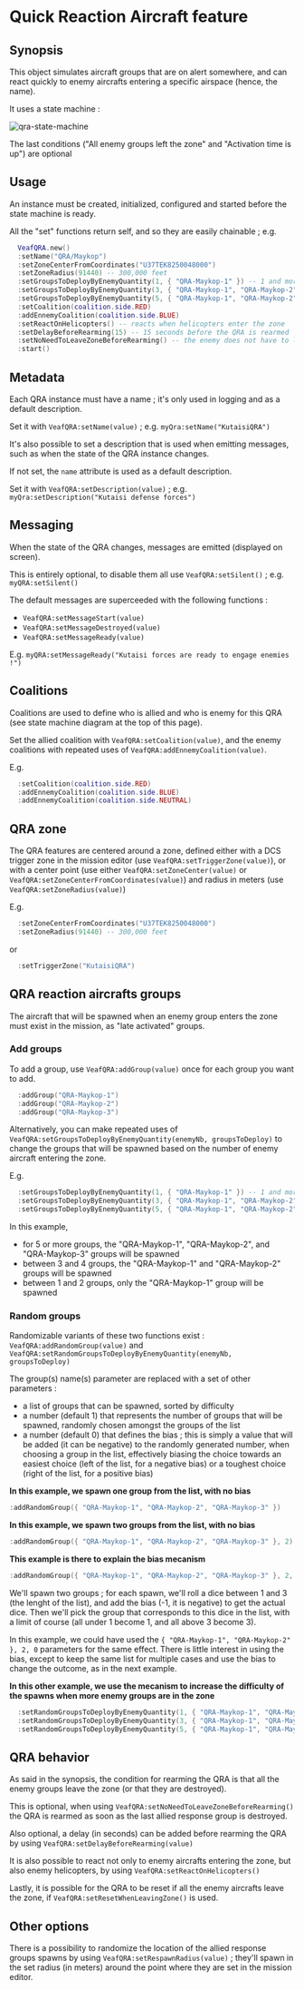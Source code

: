 # Quick Reaction Aircraft feature

## Synopsis

This object simulates aircraft groups that are on alert somewhere, and can react quickly to enemy aircrafts entering a specific airspace (hence, the name).

It uses a state machine :

![qra-state-machine](https://github.com/VEAF/VEAF-Mission-Creation-Tools/blob/master/documentation/qra-flowchart.jpg?raw=true "qra-flowchart.jpg")

The last conditions ("All enemy groups left the zone" and "Activation time is up") are optional

## Usage

An instance must be created, initialized, configured and started before the state machine is ready.

All the "set" functions return self, and so they are easily chainable ; e.g. 
```lua
  VeafQRA.new()
  :setName("QRA/Maykop")
  :setZoneCenterFromCoordinates("U37TEK8250048000")
  :setZoneRadius(91440) -- 300,000 feet
  :setGroupsToDeployByEnemyQuantity(1, { "QRA-Maykop-1" }) -- 1 and more
  :setGroupsToDeployByEnemyQuantity(3, { "QRA-Maykop-1", "QRA-Maykop-2" }) -- 3 and more
  :setGroupsToDeployByEnemyQuantity(5, { "QRA-Maykop-1", "QRA-Maykop-2", "QRA-Maykop-3" }) -- 5 and more
  :setCoalition(coalition.side.RED)
  :addEnnemyCoalition(coalition.side.BLUE)
  :setReactOnHelicopters() -- reacts when helicopters enter the zone
  :setDelayBeforeRearming(15) -- 15 seconds before the QRA is rearmed
  :setNoNeedToLeaveZoneBeforeRearming() -- the enemy does not have to leave the zone before the QRA is rearmed
  :start()
```

## Metadata

Each QRA instance must have a name ; it's only used in logging and as a default description.

Set it with `VeafQRA:setName(value)` ; e.g. `myQra:setName("KutaisiQRA")`


It's also possible to set a description that is used when emitting messages, such as when the state of the QRA instance changes. 

If not set, the `name` attribute is used as a default description.

Set it with `VeafQRA:setDescription(value)` ; e.g. `myQra:setDescription("Kutaisi defense forces")`

## Messaging

When the state of the QRA changes, messages are emitted (displayed on screen). 

This is entirely optional, to disable them all use `VeafQRA:setSilent()` ; e.g. `myQRA:setSilent()`

The default messages are superceeded with the following functions :

* `VeafQRA:setMessageStart(value)`
* `VeafQRA:setMessageDestroyed(value)`
* `VeafQRA:setMessageReady(value)`

E.g. `myQRA:setMessageReady("Kutaisi forces are ready to engage enemies !")`

## Coalitions

Coalitions are used to define who is allied and who is enemy for this QRA (see state machine diagram at the top of this page).

Set the allied coalition with `VeafQRA:setCoalition(value)`, and the enemy coalitions with repeated uses of `VeafQRA:addEnnemyCoalition(value)`.

E.g.

```lua
  :setCoalition(coalition.side.RED)
  :addEnnemyCoalition(coalition.side.BLUE)
  :addEnnemyCoalition(coalition.side.NEUTRAL)
```

## QRA zone

The QRA features are centered around a zone, defined either with a DCS trigger zone in the mission editor (use `VeafQRA:setTriggerZone(value)`), or with a center point (use either `VeafQRA:setZoneCenter(value)` or `VeafQRA:setZoneCenterFromCoordinates(value)`) and radius in meters (use `VeafQRA:setZoneRadius(value)`)

E.g.

```lua
  :setZoneCenterFromCoordinates("U37TEK8250048000")
  :setZoneRadius(91440) -- 300,000 feet
```

or

```lua
  :setTriggerZone("KutaisiQRA")
```

## QRA reaction aircrafts groups

The aircraft that will be spawned when an enemy group enters the zone must exist in the mission, as "late activated" groups.

### Add groups

To add a group, use `VeafQRA:addGroup(value)` once for each group you want to add.

```lua
  :addGroup("QRA-Maykop-1")
  :addGroup("QRA-Maykop-2")
  :addGroup("QRA-Maykop-3")
```

Alternatively, you can make repeated uses of `VeafQRA:setGroupsToDeployByEnemyQuantity(enemyNb, groupsToDeploy)` to change the groups that will be spawned based on the number of enemy aircraft entering the zone.

E.g. 

```lua
  :setGroupsToDeployByEnemyQuantity(1, { "QRA-Maykop-1" }) -- 1 and more
  :setGroupsToDeployByEnemyQuantity(3, { "QRA-Maykop-1", "QRA-Maykop-2" }) -- 3 and more
  :setGroupsToDeployByEnemyQuantity(5, { "QRA-Maykop-1", "QRA-Maykop-2", "QRA-Maykop-3" }) -- 5 and more
```

In this example, 

* for 5 or more groups, the "QRA-Maykop-1", "QRA-Maykop-2", and "QRA-Maykop-3" groups will be spawned
* between 3 and 4 groups, the "QRA-Maykop-1" and "QRA-Maykop-2" groups will be spawned
* between 1 and 2 groups, only the "QRA-Maykop-1" group will be spawned

### Random groups

Randomizable variants of these two functions exist : `VeafQRA:addRandomGroup(value)` and `VeafQRA:setRandomGroupsToDeployByEnemyQuantity(enemyNb, groupsToDeploy)`

The group(s) name(s) parameter are replaced with a set of other parameters :

* a list of groups that can be spawned, sorted by difficulty 
* a number (default 1) that represents the number of groups that will be spawned, randomly chosen amongst the groups of the list
* a number (default 0) that defines the bias ; this is simply a value that will be added (it can be negative) to the randomly generated number, when choosing a group in the list, effectively biasing the choice towards an easiest choice (left of the list, for a negative bias) or a toughest choice (right of the list, for a positive bias)

__In this example, we spawn one group from the list, with no bias__

```lua
:addRandomGroup({ "QRA-Maykop-1", "QRA-Maykop-2", "QRA-Maykop-3" })
```

__In this example, we spawn two groups from the list, with no bias__

```lua
:addRandomGroup({ "QRA-Maykop-1", "QRA-Maykop-2", "QRA-Maykop-3" }, 2)
```

__This example is there to explain the bias mecanism__

```lua
:addRandomGroup({ "QRA-Maykop-1", "QRA-Maykop-2", "QRA-Maykop-3" }, 2, -1)
```

We'll spawn two groups ; for each spawn, we'll roll a dice between 1 and 3 (the lenght of the list), and add the bias (-1, it is negative) to get the actual dice. Then we'll pick the group that corresponds to this dice in the list, with a limit of course (all under 1 become 1, and all above 3 become 3).

In this example, we could have used the `{ "QRA-Maykop-1", "QRA-Maykop-2" }, 2, 0` parameters for the same effect. There is little interest in using the bias, except to keep the same list for multiple cases and use the bias to change the outcome, as in the next example.

__In this other example, we use the mecanism to increase the difficulty of the spawns when more enemy groups are in the zone__

```lua
  :setRandomGroupsToDeployByEnemyQuantity(1, { "QRA-Maykop-1", "QRA-Maykop-2", "QRA-Maykop-3" }, 2, -1) -- 1 and more
  :setRandomGroupsToDeployByEnemyQuantity(3, { "QRA-Maykop-1", "QRA-Maykop-2", "QRA-Maykop-3" }, 2, 0) -- 3 and more
  :setRandomGroupsToDeployByEnemyQuantity(5, { "QRA-Maykop-1", "QRA-Maykop-2", "QRA-Maykop-3" }, 2, 1) -- 5 and more
```

## QRA behavior

As said in the synopsis, the condition for rearming the QRA is that all the enemy groups leave the zone (or that they are destroyed).

This is optional, when using `VeafQRA:setNoNeedToLeaveZoneBeforeRearming()` the QRA is rearmed as soon as the last allied response group is destroyed.

Also optional, a delay (in seconds) can be added before rearming the QRA by using `VeafQRA:setDelayBeforeRearming(value)`

It is also possible to react not only to enemy aircrafts entering the zone, but also enemy helicopters, by using `VeafQRA:setReactOnHelicopters()`

Lastly, it is possible for the QRA to be reset if all the enemy aircrafts leave the zone, if `VeafQRA:setResetWhenLeavingZone()` is used.

## Other options

There is a possibility to randomize the location of the allied response groups spawns by using `VeafQRA:setRespawnRadius(value)` ; they'll spawn in the set radius (in meters) around the point where they are set in the mission editor.

